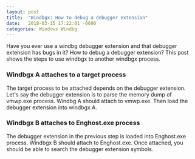 ```yaml
---
layout: post
title:  "Windbgx: How to debug a debugger extension"
date:   2018-03-15 17:22:01 -0600
categories: Windows Windbg
---
```

Have you ever use a windbg debugger extension and that debugger extension has bugs in it? How to debug a debugger extension? This post shows the steps to use windbgx to another windbgx process. 

### Windbgx A attaches to a target process
The target process to be attached depends on the debugger extension. Let's say the debugger extension is to parse the memory dump of vmwp.exe process. Windbg A should attach to vmwp.exe. Then load the debugger extension into windbgx A. 

### Windbgx B attaches to Enghost.exe process
The debugger extension in the previous step is loaded into Enghost.exe process. Windbgx B should attach to Enghost.exe. Once attached, you should be able to search the debugger extension symbols. 
